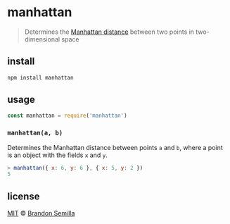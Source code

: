 # manhattan
> Determines the [Manhattan distance](https://en.wikipedia.org/wiki/Manhattan_distance) between two points in two-dimensional space

## install
```sh
npm install manhattan
```

## usage
```js
const manhattan = require('manhattan')
```

### `manhattan(a, b)`
Determines the Manhattan distance between points `a` and `b`, where a point is an object with the fields `x` and `y`.
```js
> manhattan({ x: 6, y: 6 }, { x: 5, y: 2 })
5
```

## license
[MIT](https://opensource.org/licenses/MIT) © [Brandon Semilla](https://git.io/semibran)
